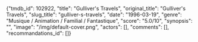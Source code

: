 {"tmdb_id": 102922, "title": "Gulliver's Travels", "original_title": "Gulliver's Travels", "slug_title": "gulliver-s-travels", "date": "1996-03-19", "genre": "Musique / Animation / Familial / Fantastique", "score": "5.0/10", "synopsis": "", "image": "/img/default-cover.png", "actors": [], "comments": [], "recommandations_id": []}